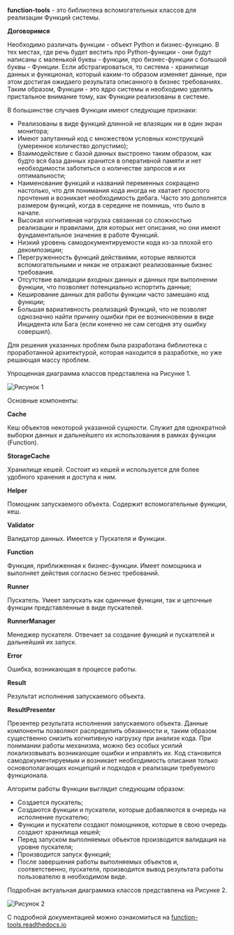 **function-tools** - это библиотека вспомогательных классов для реализации Функций системы.

**Договоримся**

Необходимо различать функции - объект Python и бизнес-функцию. В тех местах, где речь будет вестить про Python-функции - они будут написаны с маленькой буквы - функции, про бизнес-функции с большой буквы - Функции.
Если абстрагироваться, то система - хранилище данных и функционал, который каким-то образом изменяет данные, при этом достигая ожидаего результата описанного в бизнес требованиях. Таким образом, Функции - это ядро системы и необходимо уделять пристальное внимание тому, как Функции реализованы в системе.

В большинстве случаев Функции имеют следующие признаки:

* Реализованы в виде функций длинной не влазящик ни в один экран монитора;
* Имеют запутанный код с множеством условных конструкций (умеренное количество допустимо);
* Взаимодействие с базой данных выстроено таким образом, как будто вся база данных хранится в оперативной памяти и нет необходимости заботиться о количестве запросов и их оптимальности;
* Наименование функций и названий переменных сокращено настолько, что для понимания кода иногда не хватает простого прочтения и возникает необходимость дебага. Часто это дополнятся размером функций, когда в середине не помнишь, что было в начале.
* Высокая когнитивная нагрузка связанная со сложностью реализации и правилами, для которых нет описания, но они имеют фундаментальное значение в работе Функций.
* Низкий уровень самодокументируемости кода из-за плохой его декомпозиции;
* Перегруженность функций действиями, которые являются вспомогательными и никак не отражают реализованные бизнес требования.
* Отсутствие валидации входных данных и данных при выполнении функции, что позволяет потенциально испортить данные;
* Кеширование данных для работы функции часто замешано код функции;
* Большая вариативность реализаций Функций, что не позволят однозначно найти причину ошибки при ее возникновении в виде Инцидента или Бага (если конечно не сам сегодня эту ошибку совершил).

Для решения указанных проблем была разработана библиотека с проработанной архитектурой, которая находится в разработке, но уже решающая массу проблем.

Упрощенная диаграмма классов представлена на Рисунке 1.

![Рисунок 1](/docs/source/_static/images/simple_class_diagram.png)

Основные компоненты:

**Cache**

Кеш объектов некоторой указанной сущности. Служит для однократной выборки данных и дальнейшего их использования в рамках функции (Function).

**StorageCache**

Хранилище кешей. Состоит из кешей и используется для более удобного хранения и доступа к ним.

**Helper**

Помощник запускаемого объекта. Содержит вспомогательные функции, кеш.

**Validator**

Валидатор данных. Имеется у Пускателя и Функции.

**Function**

Функция, приближенная к бизнес-функции. Имеет помощника и выполняет действия согласно безнес требований.

**Runner**

Пускатель. Умеет запускать как одинчные функции, так и цепочные функции представленные в виде пускателей.

**RunnerManager**

Менеджер пускателя. Отвечает за создание функций и пускателей и дальнейший их запуск.

**Error**

Ошибка, возникающая в процессе работы.

**Result**

Результат исполнения запускаемого объекта.

**ResultPresenter**

Презентер результата исполнения запускаемого объекта.
Данные компоненты позволяют распределить обязанности и, таким образом существенно снизить когнитивную нагрузку при анализе кода. При понимании работы механизма, можно без особых усилий локализовывать возникающие ошибки и иправлять их. Код становится самодокументируемым и возникает необходимость описания только основополагающих концепций и подходов к реализации требуемого функционала.

Алгоритм работы Функции выглядит следующим образом:

* Создается пускатель;
* Создаются функции и пускатели, которые добавляются в очередь на исполнение пускателю;
* Функции и пускатели создают помощников, которые в свою очередь создают хранилища кешей;
* Перед запуском выполняемых объектов производится валидация на уровне пускателя;
* Производится запуск функций;
* После завершения работы выполняемых объектов и, соответственно, пускателя, производится вывод результата работы пользователю в необходимом виде.

Подробная актуальная диаграммка классов представлена на Рисунке 2.

![Рисунок 2](/docs/source/_static/images/class_diagram.png)

С подробной документацией можно ознакомиться на [function-tools.readthedocs.io](https://function-tools.readthedocs.io/ru/latest/)
